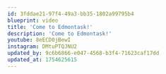 ```yaml
---
id: 3fddae21-97f4-49a3-bb35-1802a99795b4
blueprint: video
title: 'Come to Edmontask!'
description: 'Come to Edmontask!'
youtube: 8eECD0jBewI
instagram: DMtuPTQJNU2
updated_by: 9c6b6866-e047-4568-b3f4-71623caf17dd
updated_at: 1754625615
---
```


